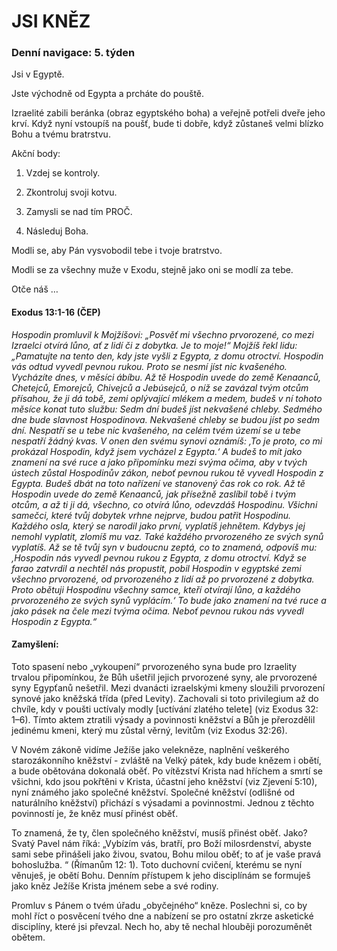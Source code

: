 # JSI KNĚZ

### Denní navigace: 5. týden

Jsi v Egyptě.

Jste východně od Egypta a prcháte do pouště.

Izraelité zabili beránka (obraz egyptského boha) a veřejně potřeli dveře jeho krví. Když nyní vstoupíš na poušť, bude ti dobře, když zůstaneš velmi blízko Bohu a tvému bratrstvu.

Akční body:
1. Vzdej se kontroly.

2. Zkontroluj svoji kotvu.

3. Zamysli se nad tím PROČ.

4. Následuj Boha.

Modli se, aby Pán vysvobodil tebe i tvoje bratrstvo.

Modli se za všechny muže v Exodu, stejně jako oni se modlí za tebe.

Otče náš …


#### Exodus 13:1-16 (ČEP)
*Hospodin promluvil k Mojžíšovi: „Posvěť mi všechno prvorozené, co mezi Izraelci otvírá lůno, ať z lidí či z dobytka. Je to moje!“ Mojžíš řekl lidu: „Pamatujte na tento den, kdy jste vyšli z Egypta, z domu otroctví. Hospodin vás odtud vyvedl pevnou rukou. Proto se nesmí jíst nic kvašeného. Vycházíte dnes, v měsíci ábíbu. Až tě Hospodin uvede do země Kenaanců, Chetejců, Emorejců, Chivejců a Jebúsejců, o níž se zavázal tvým otcům přísahou, že ji dá tobě, zemi oplývající mlékem a medem, budeš v ní tohoto měsíce konat tuto službu: Sedm dní budeš jíst nekvašené chleby. Sedmého dne bude slavnost Hospodinova. Nekvašené chleby se budou jíst po sedm dní. Nespatří se u tebe nic kvašeného, na celém tvém území se u tebe nespatří žádný kvas. V onen den svému synovi oznámíš: ‚To je proto, co mi prokázal Hospodin, když jsem vycházel z Egypta.‘ A budeš to mít jako znamení na své ruce a jako připomínku mezi svýma očima, aby v tvých ústech zůstal Hospodinův zákon, neboť pevnou rukou tě vyvedl Hospodin z Egypta. Budeš dbát na toto nařízení ve stanovený čas rok co rok. Až tě Hospodin uvede do země Kenaanců, jak přísežně zaslíbil tobě i tvým otcům, a až ti ji dá, všechno, co otvírá lůno, odevzdáš Hospodinu. Všichni samečci, které tvůj dobytek vrhne nejprve, budou patřit Hospodinu. Každého osla, který se narodil jako první, vyplatíš jehnětem. Kdybys jej nemohl vyplatit, zlomíš mu vaz. Také každého prvorozeného ze svých synů vyplatíš. Až se tě tvůj syn v budoucnu zeptá, co to znamená, odpovíš mu: ‚Hospodin nás vyvedl pevnou rukou z Egypta, z domu otroctví. Když se farao zatvrdil a nechtěl nás propustit, pobil Hospodin v egyptské zemi všechno prvorozené, od prvorozeného z lidí až po prvorozené z dobytka. Proto obětuji Hospodinu všechny samce, kteří otvírají lůno, a každého prvorozeného ze svých synů vyplácím.‘ To bude jako znamení na tvé ruce a jako pásek na čele mezi tvýma očima. Neboť pevnou rukou nás vyvedl Hospodin z Egypta.“*

#### Zamyšlení:
Toto spasení nebo „vykoupení“ prvorozeného syna bude pro Izraelity trvalou připomínkou, že Bůh ušetřil jejich prvorozené syny, ale prvorozené syny Egypťanů nešetřil. Mezi dvanácti izraelskými kmeny sloužili prvorození synové jako kněžská třída (před Levity). Zachovali si toto privilegium až do chvíle, kdy v poušti uctívaly modly [uctívání zlatého telete] (viz Exodus 32: 1–6). Tímto aktem ztratili výsady a povinnosti kněžství a Bůh je přerozdělil jedinému kmeni, který mu zůstal věrný, levitům (viz Exodus 32:26).

V Novém zákoně vidíme Ježíše jako velekněze, naplnění veškerého starozákonního kněžství - zvláště na Velký pátek, kdy bude knězem i obětí, a bude obětována dokonalá oběť. Po vítězství Krista nad hříchem a smrtí se všichni, kdo jsou pokřtěni v Krista, účastní jeho kněžství (viz Zjevení 5:10), nyní známého jako společné kněžství. Společné kněžství (odlišné od naturálního kněžství) přichází s výsadami a povinnostmi. Jednou z těchto povinností je, že kněz musí přinést oběť.

To znamená, že ty, člen společného kněžství, musíš přinést oběť. Jako? Svatý Pavel nám říká: „Vybízím vás, bratří, pro Boží milosrdenství, abyste sami sebe přinášeli jako živou, svatou, Bohu milou oběť; to ať je vaše pravá bohoslužba. “ (Římanům 12: 1). Toto duchovní cvičení, kterému se nyní věnuješ, je obětí Bohu. Denním přístupem k jeho disciplínám se formuješ jako kněz Ježíše Krista jménem sebe a své rodiny.

Promluv s Pánem o tvém úřadu „obyčejného“ kněze. Poslechni si, co by mohl říct o posvěcení tvého dne a nabízení se pro ostatní zkrze asketické disciplíny, které jsi převzal. Nech ho, aby tě nechal hlouběji porozuměnět obětem. 
